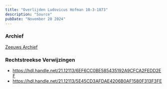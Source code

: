 ```yaml
---
title: "Overlijden Ludovicus Hofman 10-3-1873"
description: "Source"
pubDate: "November 20 2024"
---
```


### Archief
[Zeeuws Archief](https://www.zeeuwsarchief.nl/)

### Rechtstreekse Verwijzingen
- https://hdl.handle.net/21.12113/6EF6CC0BE585435192A9CFCA2FEDD2EF
- https://hdl.handle.net/21.12113/5E45CD3AFDAE4206B0AF1580F313F3FE